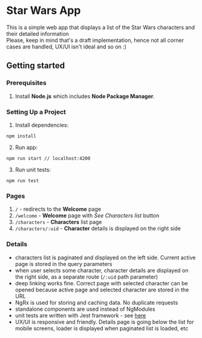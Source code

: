 # Star Wars App
This is a simple web app that displays a list of the Star Wars characters and their detailed information
<br>
Please, keep in mind that's a draft implementation, hence not all corner cases are handled, UX/UI isn't ideal and so on :)

## Getting started

### Prerequisites
1. Install **Node.js** which includes **Node Package Manager**.

### Setting Up a Project
1. Install dependencies:
```
npm install
```
2. Run app:
```
npm run start // localhost:4200
```
3. Run unit tests:
```
npm run test
```

### Pages
1. `/` - redirects to the **Welcome** page
2. `/welcome` - **Welcome** page with *See Characters list* button
2. `/characters` - **Characters** list page
3. `/characters/:uid` - **Character** details is displayed on the right side

### Details
- characters list is paginated and displayed on the left side. Current active page is stored in the query parameters
- when user selects some character, character details are displayed on the right side, as a separate route (`/:uid` path parameter)
- deep linking works fine. Correct page with selected character can be opened because active page and selected character are stored in the URL
- NgRx is used for storing and caching data. No duplicate requests
- standalone components are used instead of NgModules
- unit tests are written with Jest framework - see [here](src/app/features/characters/state/characters.effect.spec.ts)
- UX/UI is responsive and friendly. Details page is going below the list for mobile screens, loader is displayed when paginated list is loaded, etc
